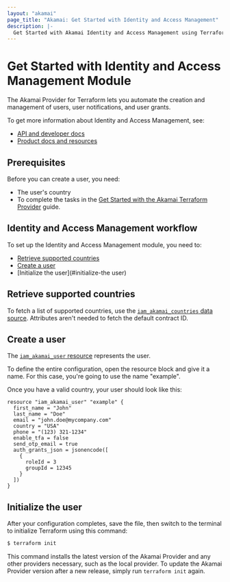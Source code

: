 ```yaml
---
layout: "akamai"
page_title: "Akamai: Get Started with Identity and Access Management"
description: |-
  Get Started with Akamai Identity and Access Management using Terraform
---
```


# Get Started with Identity and Access Management Module

The Akamai Provider for Terraform lets you automate the creation and management of users, user notifications, and user grants.

To get more information about Identity and Access Management, see:

* [API and developer docs](https://developer.akamai.com/api/core_features/identity_management_user_admin/v2.html)
* [Product docs and resources](https://learn.akamai.com/en-us/products/core_features/identity_management.html)

## Prerequisites

Before you can create a user, you need:

* The user's country
* To complete the tasks in the 
[Get Started with the Akamai Terraform Provider](../guides/get_started_provider.md) 
guide.

## Identity and Access Management workflow
To set up the Identity and Access Management module, you need to:

* [Retrieve supported countries](#retrieve-supported-countries)
* [Create a user](#create-a-user)
* [Initialize the user](#initialize-the user)

## Retrieve supported countries

To fetch a list of supported countries, use the [`iam_akamai_countries` data source](../data-sources/iam_supported_countries.md). Attributes aren't needed to fetch the default contract ID.

## Create a user

The [`iam_akamai_user` resource](../resources/user.md) represents the user.

To define the entire configuration, open the resource block and give it a name. For this case, you're going to use the name "example".

Once you have a valid country, your user should look like this:

```hcl
resource "iam_akamai_user" "example" {
  first_name = "John"
  last_name = "Doe"
  email = "john.doe@mycompany.com"
  country = "USA"
  phone = "(123) 321-1234"
  enable_tfa = false
  send_otp_email = true
  auth_grants_json = jsonencode([
    {
      roleId = 3
      groupId = 12345
    }
  ])
}
```

## Initialize the user

After your configuration completes, save the file, then switch to the terminal to initialize Terraform using this command:

```bash
$ terraform init
```

This command installs the latest version of the Akamai Provider and any other providers necessary, such as the local provider. To update the Akamai Provider version after a new release, simply run `terraform init` again.
